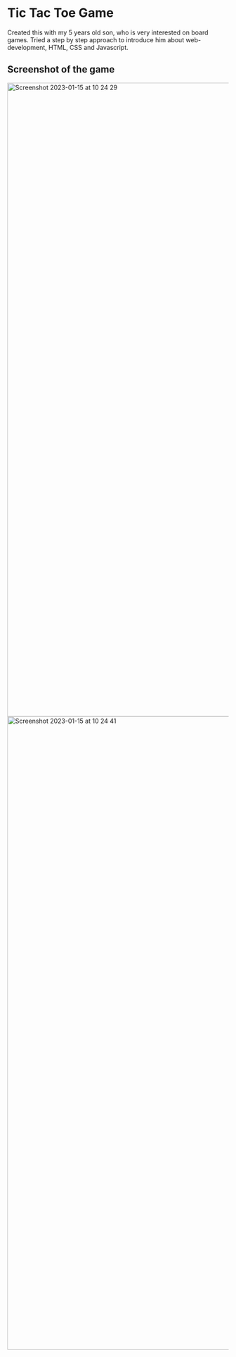 # Tic Tac Toe Game
Created this with my 5 years old son, who is very interested on board games. Tried a step by step approach to introduce him about web-development, HTML, CSS and Javascript.

## Screenshot of the game
<img width="1440" alt="Screenshot 2023-01-15 at 10 24 29" src="https://user-images.githubusercontent.com/35544556/212533294-345d99b4-44a5-47db-8f26-d1af7c532574.png">
<img width="1440" alt="Screenshot 2023-01-15 at 10 24 41" src="https://user-images.githubusercontent.com/35544556/212533288-9d1c1f88-b48f-4df9-88df-5ddf63940409.png">


